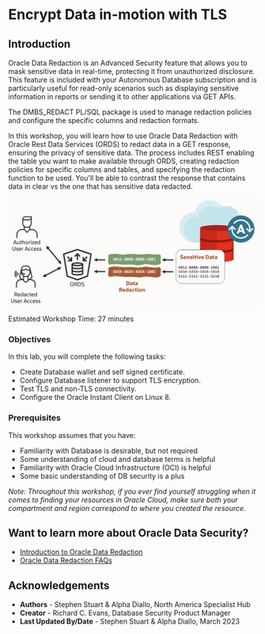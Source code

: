 # Encrypt Data in-motion with TLS

## Introduction

Oracle Data Redaction is an Advanced Security feature that allows you to mask sensitive data in real-time, protecting it from unauthorized disclosure. This feature is included with your Autonomous Database subscription and is particularly useful for read-only scenarios such as displaying sensitive information in reports or sending it to other applications via GET APIs.

The DMBS_REDACT PL/SQL package is used to manage redaction policies and configure the specific columns and redaction formats.

In this workshop, you will learn how to use Oracle Data Redaction with Oracle Rest Data Services (ORDS) to redact  data in a GET response, ensuring the privacy of sensitive data. The process includes REST enabling the table you want to make available through ORDS, creating redaction policies for specific columns and tables, and specifying the redaction function to be used. You'll be able to contrast the response that contains data in clear vs the one that has sensitive data redacted.

![Lab architecture](images/lab-architecture.png)


Estimated Workshop Time: 27 minutes

### Objectives

In this lab, you will complete the following tasks:

- Create Database wallet and self signed certificate.
- Configure Database listener to support TLS encryption.
- Test TLS and non-TLS connectivity.
- Configure the Oracle Instant Client on Linux 8. 

### Prerequisites

This workshop assumes that you have:
- Familiarity with Database is desirable, but not required
- Some understanding of cloud and database terms is helpful
- Familiarity with Oracle Cloud Infrastructure (OCI) is helpful
- Some basic understanding of DB security is a plus

*Note: Throughout this workshop, if you ever find yourself struggling when it comes to finding your resources in Oracle Cloud, make sure both your compartment and region correspond to where you created the resource.*

## Want to learn more about Oracle Data Security?
- [Introduction to Oracle Data Redaction](https://docs.oracle.com/en/database/oracle/oracle-database/21/asoag/introduction-to-oracle-data-redaction.html#GUID-82EA9712-387C-4D3A-BB72-F64A707C67CA)
- [Oracle Data Redaction FAQs](https://www.oracle.com/technetwork/database/options/data-masking-subsetting/learnmore/faq-security-asdr-external-3215961.pdf)

## Acknowledgements

- **Authors** - Stephen Stuart & Alpha Diallo, North America Specialist Hub
- **Creator** - Richard C. Evans, Database Security Product Manager
- **Last Updated By/Date** - Stephen Stuart & Alpha Diallo, March 2023